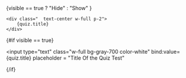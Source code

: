 <script>
import FormRow from "./FormRow.svelte";
import Tf from "./Tf.svelte";
export let quiz;
 import { fade } from 'svelte/transition';
  let visible = true;

  function toggleVisibility() {
    visible = !visible;
  }
</script>



<!-- /////////////////////////// -->
<div class="flex  rounded-t-lg border border-gray-400 p-0">
    <!-- svelte-ignore a11y-click-events-have-key-events -->
    <div class="rounded-t-lg border border-gray-400 p-2 
    hover:cursor-pointer"
    on:click={toggleVisibility}    
    >
        {visible == true ? "Hide" : "Show" }
    </div>
    
    <div class="  text-center w-full p-2">
        {quiz.title} 
    </div>
</div>

<!-- ///////////////////////////////////// -->
{#if visible == true}
    
<div in:fade={{ delay: 300 }} out:fade={{ delay: 300 }} 
 class="border-2 border-gray-500 p-1 m-0 mt-0" >
<FormRow title="Quiz Title">

<input type="text" class="w-full bg-gray-700 color-white"
bind:value={quiz.title} 
placeholder = "Title Of the Quiz Test"
>
</FormRow>

<FormRow title="Save Responses">
<Tf />
</FormRow>

<FormRow title="Show Intro">
<Tf />
</FormRow>

</div>


{/if}

